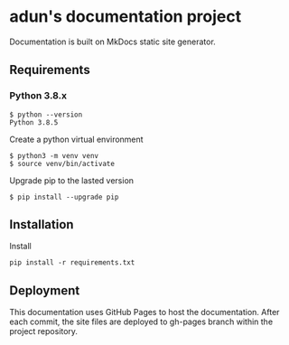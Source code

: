 # adun's documentation project

Documentation is built on MkDocs static site generator.

## Requirements

### Python 3.8.x

```
$ python --version
Python 3.8.5
```

Create a python virtual environment
```
$ python3 -m venv venv 
$ source venv/bin/activate
```

Upgrade pip to the lasted version
```
$ pip install --upgrade pip
```

## Installation

Install 
```
pip install -r requirements.txt
```

## Deployment

This documentation uses GitHub Pages to host the documentation. 
After each commit, the site files are deployed to gh-pages branch within the project repository.
